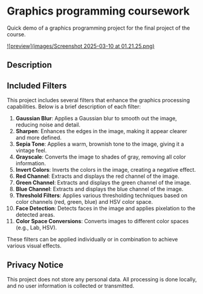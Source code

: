 # Graphics programming coursework
Quick demo of a graphics programming project for the final project of the course.

[![preview](images/Screenshot 2025-03-10 at 01.21.25.png)]()

## Description

## Included Filters
This project includes several filters that enhance the graphics processing capabilities. Below is a brief description of each filter:

1. **Gaussian Blur**: Applies a Gaussian blur to smooth out the image, reducing noise and detail.
2. **Sharpen**: Enhances the edges in the image, making it appear clearer and more defined.
3. **Sepia Tone**: Applies a warm, brownish tone to the image, giving it a vintage feel.
4. **Grayscale**: Converts the image to shades of gray, removing all color information.
5. **Invert Colors**: Inverts the colors in the image, creating a negative effect.
6. **Red Channel**: Extracts and displays the red channel of the image.
7. **Green Channel**: Extracts and displays the green channel of the image.
8. **Blue Channel**: Extracts and displays the blue channel of the image.
9. **Threshold Filters**: Applies various thresholding techniques based on color channels (red, green, blue) and HSV color space.
10. **Face Detection**: Detects faces in the image and applies pixelation to the detected areas.
11. **Color Space Conversions**: Converts images to different color spaces (e.g., Lab, HSV).

These filters can be applied individually or in combination to achieve various visual effects.

## Privacy Notice
This project does not store any personal data. All processing is done locally, and no user information is collected or transmitted.
